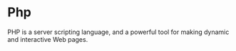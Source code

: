 # Php

PHP is a server scripting language, and a powerful tool for making dynamic and interactive Web pages.
